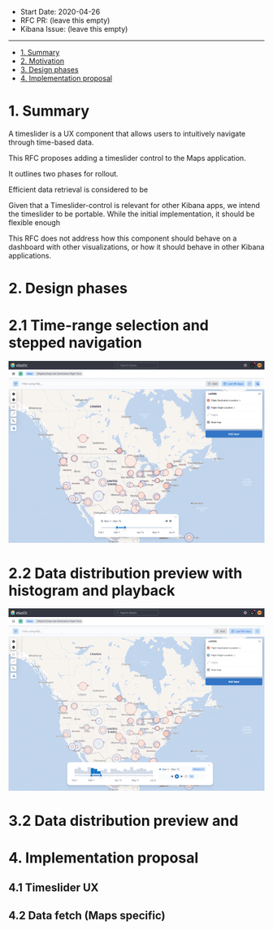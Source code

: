 - Start Date: 2020-04-26
- RFC PR: (leave this empty)
- Kibana Issue: (leave this empty)

---
- [1. Summary](#1-summary)
- [2. Motivation](#2-motivation)
- [3. Design phases](#3-detailed-design)
- [4. Implementation proposal](#4-detailed-design)

# 1. Summary

A timeslider is a UX component that allows users to intuitively navigate through time-based data.

This RFC proposes adding a timeslider control to the Maps application. 

It outlines two phases for rollout. 

Efficient data retrieval is considered to be 

Given that a Timeslider-control is relevant for other Kibana apps, we intend the timeslider to be portable. While the initial implementation, it
should be flexible enough



This RFC does not address how this component should behave on a dashboard with other visualizations, or how it should behave in other Kibana applications.



# 2. Design phases

# 2.1 Time-range selection and stepped navigation


![Timeslider version 1](../images/timeslider/v1.png)


# 2.2 Data distribution preview with histogram and playback


![Timeslider version 2](../images/timeslider/v2.png)



# 3.2 Data distribution preview and 


# 4. Implementation proposal




## 4.1 Timeslider UX



## 4.2 Data fetch (Maps specific)



